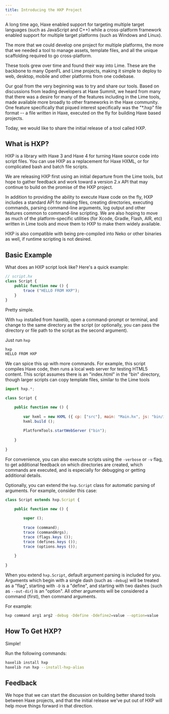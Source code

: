 ```yaml
---
title: Introducing the HXP Project
---
```


A long time ago, Haxe enabled support for targeting multiple target languages (such as JavaScript and C++) while a cross-platform framework enabled support for multiple target platforms (such as Windows and Linux).

The more that we could develop one project for multiple platforms, the more that we needed a tool to manage assets, template files, and all the unique scaffolding required to go cross-platform.

These tools grew over time and found their way into Lime. These are the backbone to many OpenFL and Lime projects, making it simple to deploy to web, desktop, mobile and other platforms from one codebase.

Our goal from the very beginning was to try and share our tools. Based on discussions from leading developers at Haxe Summit, we heard from many that there was a desire for many of the features including in the Lime tools, made available more broadly to other frameworks in the Haxe community. One feature specifically that piqued interest specifically was the "*.hxp" file format -- a file written in Haxe, executed on the fly for building Haxe based projects.

Today, we would like to share the initial release of a tool called HXP.

## What is HXP?

HXP is a library with Haxe 3 and Haxe 4 for turning Haxe source code into script files. You can use HXP as a replacement for Haxe HXML, or for complicated bash and batch file scripts.

We are releasing HXP first using an initial departure from the Lime tools, but hope to gather feedback and work toward a version 2.x API that may continue to build on the promise of the HXP project.

In addition to providing the ability to execute Haxe code on the fly, HXP includes a standard API for making files, creating directories, executing commands, parsing command-line arguments, log output and other features common to command-line scripting. We are also hoping to move as much of the platform-specific utilities (for Xcode, Gradle, Flash, AIR, etc) written in Lime tools and move them to HXP to make them widely available.

HXP is also compatible with being pre-compiled into Neko or other binaries as well, if runtime scripting is not desired.

## Basic Example

What does an HXP script look like? Here's a quick example:

```js
// script.hx
class Script {
	public function new () {
		trace ("HELLO FROM HXP");
	}
}
```

Pretty simple.

With `hxp` installed from haxelib, open a command-prompt or terminal, and change to the same directory as the script (or optionally, you can pass the directory or file path to the script as the second argument).

Just run `hxp`

```bash
hxp
HELLO FROM HXP
```

We can spice this up with more commands. For example, this script compiles Haxe code, then runs a local web server for testing HTML5 content. This script assumes there is an "index.html" in the "bin" directory, though larger scripts can copy template files, similar to the Lime tools

```js
import hxp.*;

class Script {

    public function new () {
    
        var hxml = new HXML ({ cp: ["src"], main: "Main.hx", js: "bin/index.js" });
        hxml.build ();
		
        PlatformTools.startWebServer ("bin");
        
    }
    
}
```

For convenience, you can also execute scripts using the `-verbose` or `-v` flag, to get additional feedback on which directories are created, which commands are executed, and is especially for debugging or getting additional details.

Optionally, you can extend the `hxp.Script` class for automatic parsing of arguments. For example, consider this case:

```js
class Script extends hxp.Script {

    public function new () {
    
        super ();
        
        trace (command);
        trace (commandArgs);
        trace (flags.keys ());
        trace (defines.keys ());
        trace (options.keys ());
        
    }
    
}
```

When you extend `hxp.Script`, default argument parsing is included for you. Arguments which begin with a single dash (such as `-debug`) will be treated as a "flag", starting with `-D` is a "define", and starting with two dashes (such as `--out-dir`) is an "option". All other arguments will be considered a command (first), then command arguments.

For example:

```bash
hxp command arg1 arg2 -debug -Ddefine -Ddefine2=value --option=value
```

## How To Get HXP?

Simple!

Run the following commands:

```bash
haxelib install hxp
haxelib run hxp --install-hxp-alias
```

## Feedback

We hope that we can start the discussion on building better shared tools between Haxe projects, and that the initial release we've put out of HXP will help move things forward in that direction.
